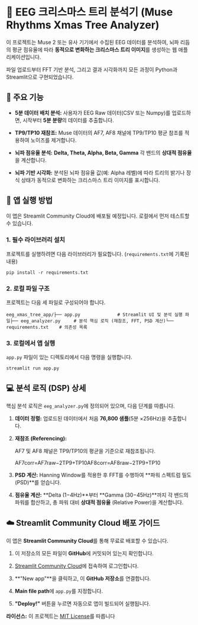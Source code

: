 # 🎄 EEG 크리스마스 트리 분석기 (Muse Rhythms Xmas Tree Analyzer)

이 프로젝트는 Muse 2 또는 유사 기기에서 수집된 EEG 데이터를 분석하여, 뇌파 리듬의 평균 점유율에 따라 **동적으로 변화하는 크리스마스 트리 이미지**를 생성하는 웹 애플리케이션입니다.

파일 업로드부터 FFT 기반 분석, 그리고 결과 시각화까지 모든 과정이 Python과 Streamlit으로 구현되었습니다.

## 🌟 주요 기능

- **5분 데이터 배치 분석:** 사용자가 EEG Raw 데이터(CSV 또는 Numpy)를 업로드하면, 시작부터 **5분 분량**의 데이터를 추출합니다.

- **TP9/TP10 재참조:** Muse 데이터의 AF7, AF8 채널에 TP9/TP10 평균 참조를 적용하여 노이즈를 제거합니다.

- **뇌파 점유율 분석:** **Delta, Theta, Alpha, Beta, Gamma** 각 밴드의 **상대적 점유율**을 계산합니다.

- **뇌파 기반 시각화:** 분석된 뇌파 점유율 값(예: Alpha 레벨)에 따라 트리의 밝기나 장식 상태가 동적으로 변화하는 크리스마스 트리 이미지를 표시합니다.

## 🚀 앱 실행 방법

이 앱은 Streamlit Community Cloud에 배포될 예정입니다. 로컬에서 먼저 테스트할 수 있습니다.

### 1. 필수 라이브러리 설치

프로젝트를 실행하려면 다음 라이브러리가 필요합니다. (`requirements.txt`에 기록된 내용)

```
pip install -r requirements.txt
```

### 2. 로컬 파일 구조

프로젝트는 다음 세 파일로 구성되어야 합니다.

```
eeg_xmas_tree_app/├── app.py              # Streamlit UI 및 분석 실행 파일├── eeg_analyzer.py     # 분석 핵심 로직 (재참조, FFT, PSD 계산)└── requirements.txt    # 의존성 목록
```

### 3. 로컬에서 앱 실행

`app.py` 파일이 있는 디렉토리에서 다음 명령을 실행합니다.

```
streamlit run app.py
```

## 💻 분석 로직 (DSP) 상세

핵심 분석 로직은 `eeg_analyzer.py`에 정의되어 있으며, 다음 단계를 따릅니다.

1. **데이터 정렬:** 업로드된 데이터에서 처음 **76,800 샘플**(5분 ×256Hz)을 추출합니다.

2. **재참조 (Referencing):**
   
   AF7 및 AF8 채널은 TP9/TP10의 평균을 기준으로 재참조됩니다.
   
   AF7corr​=AF7raw​−2TP9+TP10​AF8corr​=AF8raw​−2TP9+TP10​
   
   

3. **PSD 계산:** Hanning Window를 적용한 후 FFT를 수행하여 **파워 스펙트럼 밀도 (PSD)**를 얻습니다.

4. **점유율 계산:** **Delta (1−4Hz)**부터 **Gamma (30−45Hz)**까지 각 밴드의 파워를 합산하고, 총 파워 대비 **상대적 점유율** (Relative Power)을 계산합니다.

## ☁️ Streamlit Community Cloud 배포 가이드

이 앱은 **Streamlit Community Cloud**를 통해 무료로 배포할 수 있습니다.

1. 이 저장소의 모든 파일이 **GitHub**에 커밋되어 있는지 확인합니다.

2. [Streamlit Community Cloud](https://share.streamlit.io/ "null")에 접속하여 로그인합니다.

3. **"New app"**을 클릭하고, 이 **GitHub 저장소**를 연결합니다.

4. **Main file path**에 `app.py`를 지정합니다.

5. **"Deploy!"** 버튼을 누르면 자동으로 앱이 빌드되어 실행됩니다.

**라이선스:** 이 프로젝트는 [MIT License](https://www.google.com/search?q=LICENSE "null")를 따릅니다
